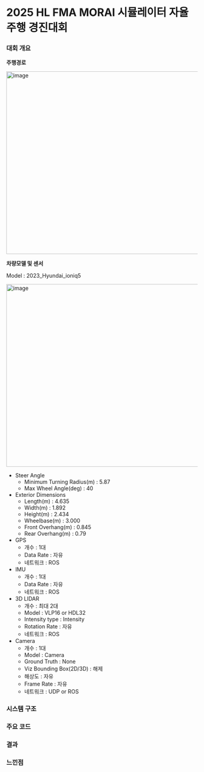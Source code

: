 # 2025 HL FMA MORAI 시뮬레이터 자율주행 경진대회

### 대회 개요
**주행경로**

<img width="640" height="480" alt="image" src="https://github.com/user-attachments/assets/b6b90f6d-a36d-4098-9637-afcc089d929d" />

**차량모델 및 센서**

Model : 2023_Hyundai_ioniq5

<img width="640" height="480" alt="image" src="https://github.com/user-attachments/assets/2358bbea-1022-4106-bd51-3b716d7c6f66" />

- Steer Angle
  - Minimum Turning Radius(m) : 5.87
  - Max Wheel Angle(deg) : 40
- Exterior Dimensions
  - Length(m) : 4.635
  - Width(m) : 1.892
  - Height(m) : 2.434
  - Wheelbase(m) : 3.000
  - Front Overhang(m) : 0.845
  - Rear Overhang(m) : 0.79
- GPS
  - 개수 : 1대
  - Data Rate :  자유
  - 네트워크 : ROS
- IMU
  - 개수 : 1대
  - Data Rate :  자유
  - 네트워크 : ROS
- 3D LIDAR
  - 개수 : 최대 2대
  - Model : VLP16 or HDL32
  - Intensity type : Intensity
  - Rotation Rate : 자유
  - 네트워크 : ROS
- Camera
  - 개수 : 1대
  - Model : Camera
  - Ground Truth : None
  - Viz Bounding Box(2D/3D) : 해제
  - 해상도 : 자유
  - Frame Rate : 자유
  - 네트워크 : UDP or ROS


### 시스템 구조


### 주요 코드



### 결과

### 느낀점

